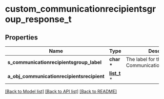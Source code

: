 # custom_communicationrecipientsgroup_response_t

## Properties
Name | Type | Description | Notes
------------ | ------------- | ------------- | -------------
**s_communicationrecipientsgroup_label** | **char \*** | The label for the Communicationrecipientsgroup | 
**a_obj_communicationrecipientsrecipient** | [**list_t**](custom_communicationrecipientsrecipient_response.md) \* |  | 

[[Back to Model list]](../README.md#documentation-for-models) [[Back to API list]](../README.md#documentation-for-api-endpoints) [[Back to README]](../README.md)


